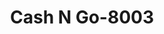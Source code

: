 ---
f_zip-code: 78387
f_state-code: TX
title: Cash N Go-8003
f_phone: 361-364-0900
f_city-only: Sinton
f_address: 204 East Sinton Street Sinton
f_location-unique-id: '8003'
slug: cash-n-go-8003
updated-on: '2024-05-30T13:46:58.046Z'
created-on: '2024-05-30T13:36:59.803Z'
published-on: '2024-05-30T13:54:32.469Z'
f_city-state: cms/city/sinton-tx.md
f_company: cms/company/cash-n-go.md
f_state: cms/state/texas.md
layout: '[payday-loan].html'
tags: payday-loan
---
